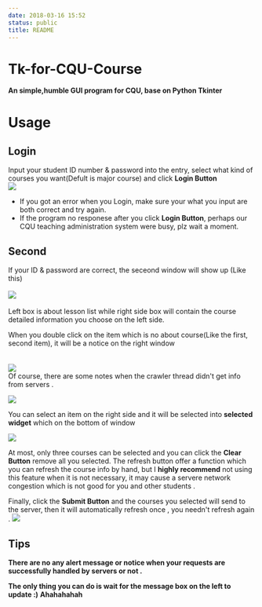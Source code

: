 ```yaml
---
date: 2018-03-16 15:52
status: public
title: README
---
```


# Tk-for-CQU-Course
**An simple,humble GUI program for CQU, base on Python Tkinter**

# Usage
   

## Login
 Input your student ID number & password into the entry, select what kind of courses you want(Defult is major course) and click **Login Button**
</br>
![](https://github.com/WananpIG/Tk-for-CQU-Course/blob/master/_image/README/15-55-25.jpg)
</br> 
+ If you got an error when you Login, make sure your what you input are both correct and try again.
+ If the program no responese after you click **Login Button**, perhaps  our CQU teaching administration system were busy, plz wait a moment.
## Second 
If your ID & password are correct, the seceond window will show up
(Like this)
</br>  
![](https://github.com/WananpIG/Tk-for-CQU-Course/blob/master/_image/README/15-57-30.jpg)
</br>  
Left box is about lesson list while right side box will contain the course detailed information you choose on the left side.
</br>  

When you double click on the item which is no about course(Like the first, second item), it will be a notice on the right window  
</br>  
![](https://github.com/WananpIG/Tk-for-CQU-Course/blob/master/_image/README/16-15-50.jpg)
</br> 
Of course, there are some notes when the crawler thread didn't get info from servers .
</br>

![](https://github.com/WananpIG/Tk-for-CQU-Course/blob/master/_image/README/16-59-02.jpg)
</br> 

You can select an item on the right side and it will be selected into **selected widget** which on the bottom of window
</br>


![](https://github.com/WananpIG/Tk-for-CQU-Course/blob/master/_image/README/16-36-45.jpg)
</br>


At most,   only three courses can be selected and you can click the **Clear Button** remove all you selected.
The refresh button offer a function which you can refresh  the course info by hand, but  I **highly recommend**  not using this feature when it is not necessary, it may cause a servere network congestion which is not good for you and other students .
</br>


Finally, click the **Submit Button** and the courses you selected will send to the server,  then it will automatically refresh once , you needn't refresh again .
![](https://github.com/WananpIG/Tk-for-CQU-Course/blob/master/_image/README/17-09-07.jpg)
</br>

## Tips
**There are no any alert message or notice  when your  requests are successfully handled by servers or not .**

**The only thing you can do is  wait for the message box on the left to update :)**
**Ahahahahah**









